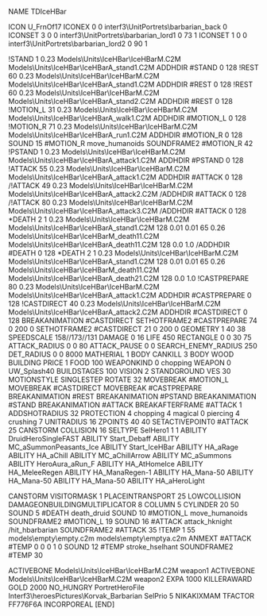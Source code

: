 NAME TDIceHBar

ICON U_FrnOf17
ICONEX 0 0 interf3\UnitPortrets\barbarian_back 0
ICONSET 3 0 0 interf3\UnitPortrets\barbarian_lord1 0 73 1
ICONSET 1 0 0 interf3\UnitPortrets\barbarian_lord2 0 90 1

!STAND          1 0.23 Models\Units\IceHBar\IceHBarM.C2M Models\Units\IceHBar\IceHBarA_stand1.C2M
ADDHDIR #STAND 0 128
!REST          60 0.23 Models\Units\IceHBar\IceHBarM.C2M Models\Units\IceHBar\IceHBarA_stand1.C2M
ADDHDIR #REST 0 128
!REST          60 0.23 Models\Units\IceHBar\IceHBarM.C2M Models\Units\IceHBar\IceHBarA_stand2.C2M
ADDHDIR #REST 0 128
!MOTION_L      31 0.23 Models\Units\IceHBar\IceHBarM.C2M Models\Units\IceHBar\IceHBarA_walk1.C2M
ADDHDIR #MOTION_L 0 128
!MOTION_R      71 0.23 Models\Units\IceHBar\IceHBarM.C2M Models\Units\IceHBar\IceHBarA_run1.C2M
ADDHDIR #MOTION_R 0 128
SOUND 15 #MOTION_R move_humanoids
SOUNDFRAME2 #MOTION_R 42
!PSTAND        1  0.23 Models\Units\IceHBar\IceHBarM.C2M Models\Units\IceHBar\IceHBarA_attack1.C2M
ADDHDIR #PSTAND 0 128 
!ATTACK        55 0.23 Models\Units\IceHBar\IceHBarM.C2M Models\Units\IceHBar\IceHBarA_attack1.C2M
ADDHDIR #ATTACK 0 128
/!ATTACK        49 0.23 Models\Units\IceHBar\IceHBarM.C2M Models\Units\IceHBar\IceHBarA_attack2.C2M
/ADDHDIR #ATTACK 0 128
/!ATTACK        80 0.23 Models\Units\IceHBar\IceHBarM.C2M Models\Units\IceHBar\IceHBarA_attack3.C2M
/ADDHDIR #ATTACK 0 128
*DEATH         2 1 0.23 Models\Units\IceHBar\IceHBarM.C2M Models\Units\IceHBar\IceHBarA_stand1.C2M 128 0.01 0.01   65 0.26 Models\Units\IceHBar\IceHBarM_death11.C2M Models\Units\IceHBar\IceHBarA_death11.C2M 128 0.0 1.0 
/ADDHDIR #DEATH 0 128
*DEATH         2 1 0.23 Models\Units\IceHBar\IceHBarM.C2M Models\Units\IceHBar\IceHBarA_stand1.C2M 128 0.01 0.01   65 0.26 Models\Units\IceHBar\IceHBarM_death11.C2M Models\Units\IceHBar\IceHBarA_death21.C2M 128 0.0 1.0 
!CASTPREPARE   80  0.23 Models\Units\IceHBar\IceHBarM.C2M Models\Units\IceHBar\IceHBarA_attack1.C2M
ADDHDIR #CASTPREPARE 0 128
!CASTDIRECT    40  0.23 Models\Units\IceHBar\IceHBarM.C2M Models\Units\IceHBar\IceHBarA_attack2.C2M
ADDHDIR #CASTDIRECT 0 128
BREAKANIMATION #CASTDIRECT
SETHOTFRAME2 #CASTPREPARE 74 0 200 0
SETHOTFRAME2 #CASTDIRECT 21 0 200 0
GEOMETRY 1 40 38
SPEEDSCALE 158//173//131
DAMAGE   0 16
LIFE     450
RECTANGLE 0 0 30 75
ATTACK_RADIUS 0 0 80
ATTACK_PAUSE 0 0
SEARCH_ENEMY_RADIUS 250
DET_RADIUS 0 0 8000
MATHERIAL 1 BODY
CANKILL 3 BODY WOOD BUILDING
PRICE 1 FOOD 100
WEAPONKIND 0 chopping
WEAPON 0 UW_Splash40
BUILDSTAGES 100
VISION 2
STANDGROUND
VES 30
MOTIONSTYLE SINGLESTEP
ROTATE 32
MOVEBREAK #MOTION_L
MOVEBREAK #CASTDIRECT
MOVEBREAK #CASTPREPARE
BREAKANIMATION #REST
BREAKANIMATION #PSTAND
BREAKANIMATION #STAND
BREAKANIMATION #ATTACK
BREAKAFTERFRAME #ATTACK 1
ADDSHOTRADIUS 32
PROTECTION 4 chopping 4 magical 0 piercing 4 crushing 7
UNITRADIUS 16
ZPOINTS 40 40
SETACTIVEPOINT0 #ATTACK 25
CANSTORM
COLLISION 16
SELTYPE SelHero1 1 1
ABILITY DruidHeroSingleFAST
ABILITY Start_Debaff
ABILITY MC_aSummonPeasants_Ice
ABILITY Start_IceHBar
ABILITY HA_aRage
ABILITY HA_aChill 
ABILITY MC_aChillArrow 
ABILITY MC_aSummons
ABILITY HeroAura_aRun_F
ABILITY HA_AtHomeIce
ABILITY HA_MeleeRegen
ABILITY HA_ManaRegen-1
ABILITY HA_Mana-50
ABILITY HA_Mana-50
ABILITY HA_Mana-50
ABILITY HA_aHeroLight

CANSTORM
VISITORMASK 1
PLACEINTRANSPORT 25
LOWCOLLISION
DAMAGEONBUILDINGMULTIPLICATOR 8
COLUMN 5
CYLINDER 20 50
SOUND 5 #DEATH death_druid
SOUND 10 #MOTION_L move_humanoids
SOUNDFRAME2 #MOTION_L 19
SOUND 16 #ATTACK attack_hknight
/hit_hbarbarian
SOUNDFRAME2 #ATTACK 35
!TEMP  1 55 models\empty\empty.c2m models\empty\emptya.c2m
ANMEXT #ATTACK #TEMP 0 0 0 1 0
SOUND 12 #TEMP stroke_hselhant
SOUNDFRAME2 #TEMP 30

ACTIVEBONE Models\Units\IceHBar\IceHBarM.C2M weapon1
ACTIVEBONE Models\Units\IceHBar\IceHBarM.C2M weapon2
EXPA 1000
KILLERAWARD             GOLD 2000
NO_HUNGRY
PortretHeroFile Interf3\heroesPictures\Korvak_Barbarian
SelPrio 5
NIKAKIXMAM
TFACTOR FF776F6A
INCORPOREAL
[END]
